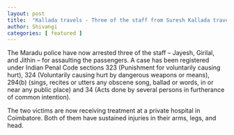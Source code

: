 ```yaml
---
layout: post
title:  "Kallada travels - Three of the staff from Suresh Kallada travels have been arrested for assaulting the passengers."
author: Shivangi
categories: [ featured ]
---
```

The Maradu police have now arrested three of the staff – Jayesh, Girilal, and Jithin – for assaulting the passengers. A case has been registered under Indian Penal Code sections 323 (Punishment for voluntarily causing hurt), 324 (Voluntarily causing hurt by dangerous weapons or means), 294(b) (sings, recites or utters any obscene song, ballad or words, in or near any public place) and 34 (Acts done by several persons in furtherance of common intention).

The two victims are now receiving treatment at a private hospital in Coimbatore. Both of them have sustained injuries in their arms, legs, and head. 
 
